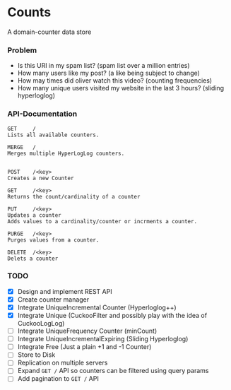 # Counts
A domain-counter data store

### Problem
* Is this URI in my spam list? (spam list over a million entries)
* How many users like my post? (a like being subject to change)
* How may times did oliver watch this video? (counting frequencies)
* How many unique users visited my website in the last 3 hours? (sliding hyperloglog)


### API-Documentation


	GET 	/
	Lists all available counters.

	MERGE 	/
	Merges multiple HyperLogLog counters.


	POST 	/<key>
	Creates a new Counter

	GET		/<key>
	Returns the count/cardinality of a counter

	PUT 	/<key>
	Updates a counter
	Adds values to a cardinality/counter or incrments a counter.

	PURGE 	/<key>
	Purges values from a counter.

	DELETE 	/<key>
	Delets a counter


### TODO
- [x] Design and implement REST API 
- [x] Create counter manager
- [x] Integrate UniqueIncremental Counter (Hyperloglog++)
- [x] Integrate Unique (CuckooFilter and possibly play with the idea of CuckooLogLog)
- [ ] Integrate UniqueFrequency Counter (minCount)
- [ ] Integrate UniqueIncrementalExpiring (Sliding Hyperloglog)
- [ ] Integrate Free (Just a plain +1 and -1 Counter)
- [ ] Store to Disk
- [ ] Replication on multiple servers
- [ ] Expand `GET /` API so counters can be filtered using query params
- [ ] Add pagination to `GET /` API
